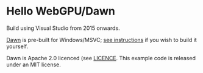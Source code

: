 # Hello WebGPU/Dawn

Build using Visual Studio from 2015 onwards.

[Dawn](https://dawn.googlesource.com/dawn) is pre-built for Windows/MSVC; [see instructions](lib/README.md) if you wish to build it yourself.

Dawn is Apache 2.0 licenced (see [LICENCE](lib/dawn/LICENSE). This example code is released under an MIT license.
